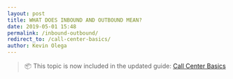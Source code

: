 ```yaml
--- 
layout: post 
title: WHAT DOES INBOUND AND OUTBOUND MEAN?
date: 2019-05-01 15:48
permalink: /inbound-outbound/ 
redirect_to: /call-center-basics/
author: Kevin Olega 
--- 
```

> 📦 This topic is now included in the updated guide: [Call Center Basics](/call-center-basics/)